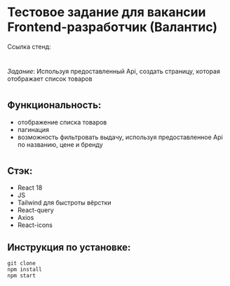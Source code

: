 # Тестовое задание для вакансии Frontend-разработчик (Валантис)

Ссылка стенд: 
#

_Задание_: Используя предоставленный Api, создать страницу, которая отображает список товаров

#

## Функциональность:
- отображение списка товаров
- пагинация 
- возможность фильтровать выдачу, используя предоставленное Api по названию, цене и бренду

#

## Стэк:

- React 18
- JS 
- Tailwind для быстроты вёрстки
- React-query
- Axios
- React-icons 

## Инструкция по установке:

```
git clone
npm install
npm start
